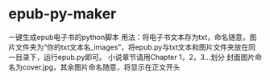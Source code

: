 # epub-py-maker
一键生成epub电子书的python脚本
用法：将电子书文本存为txt，命名随意，图片文件夹为“你的txt文本名_images”，将epub.py与txt文本和图片文件夹放在同一目录下，运行epub.py即可。
小说章节请用Chapter 1，2，3...划分
封面图片命名为cover.jpg，其余图片命名随意，将显示在正文开头
